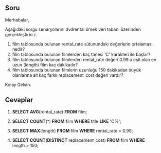 ## Soru

Merhabalar,

Aşağıdaki sorgu senaryolarını dvdrental örnek veri tabanı üzerinden gerçekleştiriniz.

1. film tablosunda bulunan rental_rate sütunundaki değerlerin ortalaması nedir?
2. film tablosunda bulunan filmlerden kaç tanesi 'C' karakteri ile başlar?
3. film tablosunda bulunan filmlerden rental_rate değeri 0.99 a eşit olan en uzun (length) film kaç dakikadır?
4. film tablosunda bulunan filmlerin uzunluğu 150 dakikadan büyük olanlarına ait kaç farklı replacement_cost değeri vardır?

Kolay Gelsin.


## Cevaplar

1. **SELECT** **AVG**(rental_rate) **FROM** film;

2. **SELECT** **COUNT**(*) **FROM** film **WHERE** title **LIKE** 'C%';

3. **SELECT** **MAX**(length) **FROM** film **WHERE** rental_rate = 0.99;

4. **SELECT** **COUNT**(**DISTINCT** replacement_cost) **FROM** film **WHERE** length > 150;